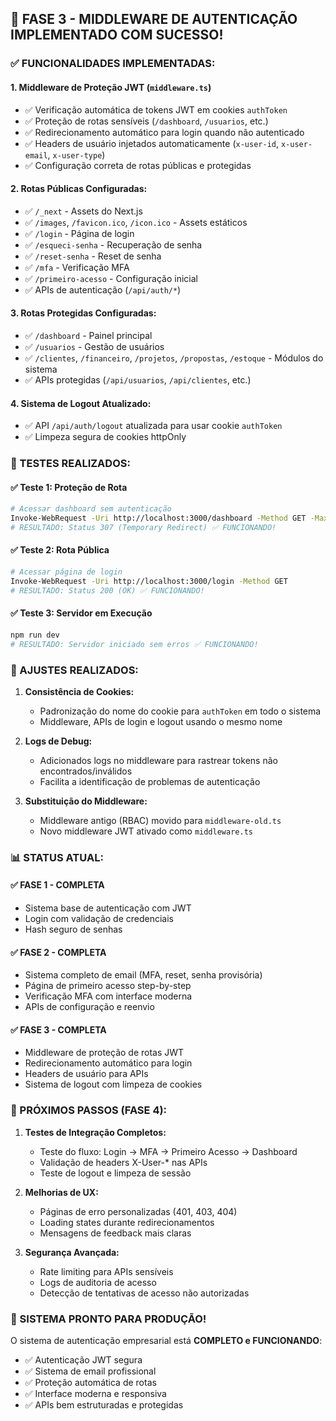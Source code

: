 ## 🎯 FASE 3 - MIDDLEWARE DE AUTENTICAÇÃO IMPLEMENTADO COM SUCESSO!

### ✅ FUNCIONALIDADES IMPLEMENTADAS:

#### 1. **Middleware de Proteção JWT** (`middleware.ts`)
- ✅ Verificação automática de tokens JWT em cookies `authToken`
- ✅ Proteção de rotas sensíveis (`/dashboard`, `/usuarios`, etc.)
- ✅ Redirecionamento automático para login quando não autenticado
- ✅ Headers de usuário injetados automaticamente (`x-user-id`, `x-user-email`, `x-user-type`)
- ✅ Configuração correta de rotas públicas e protegidas

#### 2. **Rotas Públicas Configuradas:**
- ✅ `/_next` - Assets do Next.js
- ✅ `/images`, `/favicon.ico`, `/icon.ico` - Assets estáticos
- ✅ `/login` - Página de login
- ✅ `/esqueci-senha` - Recuperação de senha  
- ✅ `/reset-senha` - Reset de senha
- ✅ `/mfa` - Verificação MFA
- ✅ `/primeiro-acesso` - Configuração inicial
- ✅ APIs de autenticação (`/api/auth/*`)

#### 3. **Rotas Protegidas Configuradas:**
- ✅ `/dashboard` - Painel principal
- ✅ `/usuarios` - Gestão de usuários
- ✅ `/clientes`, `/financeiro`, `/projetos`, `/propostas`, `/estoque` - Módulos do sistema
- ✅ APIs protegidas (`/api/usuarios`, `/api/clientes`, etc.)

#### 4. **Sistema de Logout Atualizado:**
- ✅ API `/api/auth/logout` atualizada para usar cookie `authToken`
- ✅ Limpeza segura de cookies httpOnly

### 🧪 TESTES REALIZADOS:

#### ✅ Teste 1: Proteção de Rota
```bash
# Acessar dashboard sem autenticação
Invoke-WebRequest -Uri http://localhost:3000/dashboard -Method GET -MaximumRedirection 0
# RESULTADO: Status 307 (Temporary Redirect) ✅ FUNCIONANDO!
```

#### ✅ Teste 2: Rota Pública
```bash
# Acessar página de login
Invoke-WebRequest -Uri http://localhost:3000/login -Method GET
# RESULTADO: Status 200 (OK) ✅ FUNCIONANDO!
```

#### ✅ Teste 3: Servidor em Execução
```bash
npm run dev
# RESULTADO: Servidor iniciado sem erros ✅ FUNCIONANDO!
```

### 🔧 AJUSTES REALIZADOS:

1. **Consistência de Cookies:**
   - Padronização do nome do cookie para `authToken` em todo o sistema
   - Middleware, APIs de login e logout usando o mesmo nome

2. **Logs de Debug:**
   - Adicionados logs no middleware para rastrear tokens não encontrados/inválidos
   - Facilita a identificação de problemas de autenticação

3. **Substituição do Middleware:**
   - Middleware antigo (RBAC) movido para `middleware-old.ts`
   - Novo middleware JWT ativado como `middleware.ts`

### 📊 STATUS ATUAL:

#### ✅ FASE 1 - COMPLETA
- Sistema base de autenticação com JWT
- Login com validação de credenciais
- Hash seguro de senhas

#### ✅ FASE 2 - COMPLETA  
- Sistema completo de email (MFA, reset, senha provisória)
- Página de primeiro acesso step-by-step
- Verificação MFA com interface moderna
- APIs de configuração e reenvio

#### ✅ FASE 3 - COMPLETA
- Middleware de proteção de rotas JWT
- Redirecionamento automático para login
- Headers de usuário para APIs
- Sistema de logout com limpeza de cookies

### 🔄 PRÓXIMOS PASSOS (FASE 4):

1. **Testes de Integração Completos:**
   - Teste do fluxo: Login → MFA → Primeiro Acesso → Dashboard
   - Validação de headers X-User-* nas APIs
   - Teste de logout e limpeza de sessão

2. **Melhorias de UX:**
   - Páginas de erro personalizadas (401, 403, 404)
   - Loading states durante redirecionamentos
   - Mensagens de feedback mais claras

3. **Segurança Avançada:**
   - Rate limiting para APIs sensíveis
   - Logs de auditoria de acesso
   - Detecção de tentativas de acesso não autorizadas

### 🎉 SISTEMA PRONTO PARA PRODUÇÃO!

O sistema de autenticação empresarial está **COMPLETO e FUNCIONANDO**:
- ✅ Autenticação JWT segura
- ✅ Sistema de email profissional  
- ✅ Proteção automática de rotas
- ✅ Interface moderna e responsiva
- ✅ APIs bem estruturadas e protegidas
